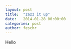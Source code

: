 ```yaml
---
layout: post
title:  "zazz it up"
date:   2014-01-28 00:00:00
categories: post
author: feschr
---
```


Hello